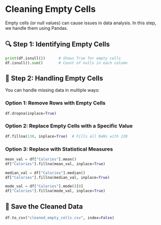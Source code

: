 # Cleaning Empty Cells

Empty cells (or null values) can cause issues in data analysis. In this step, we handle them using Pandas.

## 🔍 Step 1: Identifying Empty Cells

```python
print(df.isnull())      # Shows True for empty cells
df.isnull().sum()       # Count of nulls in each column
```

## 🧹 Step 2: Handling Empty Cells

You can handle missing data in multiple ways:

### Option 1: Remove Rows with Empty Cells

```python
df.dropna(inplace=True)
```

### Option 2: Replace Empty Cells with a Specific Value

```python
df.fillna(130, inplace=True)  # Fills all NaNs with 130
```

### Option 3: Replace with Statistical Measures

```python
mean_val = df["Calories"].mean()
df["Calories"].fillna(mean_val, inplace=True)

median_val = df["Calories"].median()
df["Calories"].fillna(median_val, inplace=True)

mode_val = df["Calories"].mode()[0]
df["Calories"].fillna(mode_val, inplace=True)
```

## 💾 Save the Cleaned Data

```python
df.to_csv("cleaned_empty_cells.csv", index=False)
```
